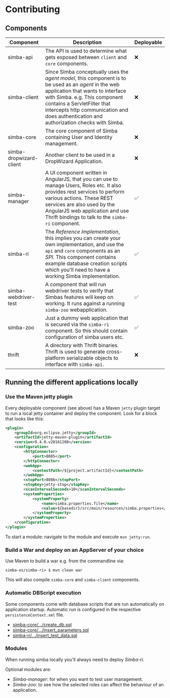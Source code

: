 # Contributing

## Components

| Component | Description | Deployable |
| ---       | ---         | ---              |
| simba-api | The API is used to determine what gets exposed between `client` and `core` components. | :x: |
| simba-client | Since Simba conceptually uses the _agent model_, this component is to be used as an _agent_ in the web application that wants to interface with Simba. e.g. This component contains a ServletFilter that intercepts http communication and does authentication and authorization checks with Simba. | :x: |
| simba-core | The core component of Simba containing User and Identity management. | :x: |
| simba-dropwizard-client | Another client to be used in a DropWizard Application. | :x: |
| simba-manager | A UI component written in AngularJS, that you can use to manage Users, Roles etc. It also provides rest services to perform various actions. These REST services are also used by the AngularJS web application and use Thrift bindings to talk to the `simba-ri` component. | :white_check_mark: |
| simba-ri | The _Reference Implementation_, this implies you can create your own implementation, and use the `api` and `core` components as an _SPI_. This component contains example database creation scripts which you'll need to have a working Simba implementation. | :white_check_mark: |
| simba-webdriver-test | A component that will run webdriver tests to verify that Simbas features will keep on working. It runs against a running `simba-zoo` webapplication. | :white_check_mark: |
| simba-zoo | Just a dummy web application that is secured via the `simba-ri` component. So this should contain configuration of simba users etc. | :white_check_mark: |
| thrift | A directory with Thrift binaries. Thrift is used to generate cross-platform serializable objects to interface with `simba-api`. | :x: |

## Running the different applications locally
### Use the Maven jetty plugin
Every deployable component (see above) has a Maven `jetty` plugin target to run a local jetty container and deploy the component. Look for a block that looks like this:

```xml
<plugin>
    <groupId>org.eclipse.jetty</groupId>
    <artifactId>jetty-maven-plugin</artifactId>
    <version>9.4.0.v20161208</version>
    <configuration>
        <httpConnector>
            <port>8085</port>
        </httpConnector>
        <webApp>
            <contextPath>/${project.artifactId}</contextPath>
        </webApp>
        <stopPort>8086</stopPort>
        <stopKey>jetty-stop</stopKey>
        <scanIntervalSeconds>10</scanIntervalSeconds>
        <systemProperties>
            <systemProperty>
                <name>simba.properties.file</name>
                <value>${basedir}/src/main/resources/simba.properties</value>
            </systemProperty>
        </systemProperties>
    </configuration>
</plugin>
```
To start a module: navigate to the module and execute `mvn jetty:run`.


### Build a War and deploy on an AppServer of your choice
Use Maven to build a war e.g. from the commandline via:

```
simba-os/simba-ri> $ mvn clean war
```

This will also compile `simba-core` and `simba-client` components.

### Automatic DBScript execution
Some components come with database scripts that are run automatically on application startup. Automatic run is configured in the respective `persistenceContext.xml` file.

* [simba-core/.../create_db.sql](simba-core/src/main/resources/db/hsqldb-embedded/scripts/create_db.sql)
* [simba-core/.../insert_parameters.sql](simba-core/src/main/resources/db/hsqldb-embedded/scripts/insert_parameters.sql)
* [simba-ri/.../insert_test_data.sql](simba-ri/src/main/resources/db.hsqldb-embedded.scripts/insert_test_data.sql)

### Modules
When running simba locally you'll always need to deploy *Simba-ri*.

Optional modules are:
- *Simba-manager*: for when you want to test user management.
- *Simba-zoo*: to see how the selected roles can affect the behaviour of an application.
